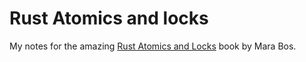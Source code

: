 # Rust Atomics and locks

My notes for the amazing [Rust Atomics and Locks](https://marabos.nl/atomics/)
book by Mara Bos.
